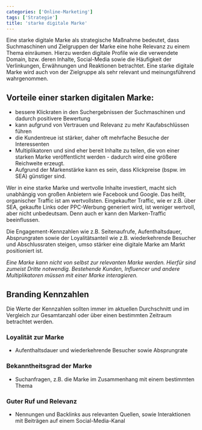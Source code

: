 ```yaml
---
categories: ['Online-Marketing']
tags: ['Strategie']
title: 'starke digitale Marke'
---
```


Eine starke digitale Marke als strategische Maßnahme bedeutet, dass Suchmaschinen und Zielgruppen der Marke eine hohe Relevanz zu einem Thema einräumen. Hierzu werden digitale Profile wie die verwendete Domain, bzw. deren Inhalte, Social-Media sowie die Häufigkeit der Verlinkungen, Erwähnungen und Reaktionen betrachtet. Eine starke digitale Marke wird auch von der Zielgruppe als sehr relevant und meinungsführend wahrgenommen.

## Vorteile einer starken digitalen Marke:

- bessere Klickraten in den Suchergebnissen der Suchmaschinen und dadurch positivere Bewertung
- kann aufgrund von Vertrauen und Relevanz zu mehr Kaufabschlüssen führen
- die Kundentreue ist stärker, daher oft mehrfache Besuche der Interessenten
- Multiplikatoren und sind eher bereit Inhalte zu teilen, die von einer starken Marke veröffentlicht werden - dadurch wird eine größere Reichweite erzeugt.
- Aufgrund der Markenstärke kann es sein, dass Klickpreise (bspw. im SEA) günstiger sind.

Wer in eine starke Marke und wertvolle Inhalte investiert, macht sich unabhängig von großen Anbietern wie Facebook und Google. Das heißt, organischer Traffic ist am wertvollsten. Eingekaufter Traffic, wie er z.B. über SEA, gekaufte Links oder PPC-Werbung generiert wird, ist weniger wertvoll, aber nicht unbedeutsam. Denn auch er kann den Marken-Traffic beeinflussen.

Die Engagement-Kennzahlen wie z.B. Seitenaufrufe, Aufenthaltsdauer, Absprungraten sowie der Loyalitätsanteil wie z.B. wiederkehrende Besucher und Abschlussraten steigen, umso stärker eine digitale Marke am Markt positioniert ist.

_Eine Marke kann nicht von selbst zur relevanten Marke werden. Hierfür sind zumeist Dritte notwendig. Bestehende Kunden, Influencer und andere Multiplikatoren müssen mit einer Marke interagieren._

## Branding Kennzahlen

Die Werte der Kennzahlen sollten immer im aktuellen Durchschnitt und im Vergleich zur Gesamtanzahl oder über einen bestimmten Zeitraum betrachtet werden.

### Loyalität zur Marke

- Aufenthaltsdauer und wiederkehrende Besucher sowie Absprungrate

### Bekanntheitsgrad der Marke

- Suchanfragen, z.B. die Marke im Zusammenhang mit einem bestimmten Thema

### Guter Ruf und Relevanz

- Nennungen und Backlinks aus relevanten Quellen, sowie Interaktionen mit Beiträgen auf einem Social-Media-Kanal